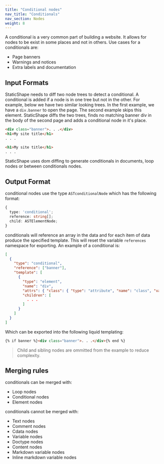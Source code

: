 ```yaml
---
title: "Conditional nodes"
nav_title: "Conditionals"
nav_section: Nodes
weight: 8
---
```


A conditional is a very common part of building a website. It allows for nodes to be exist in some places and not in others. Use cases for a conditionals are:

- Page banners
- Warnings and notices
- Extra labels and documentation

## Input Formats

StaticShape needs to diff two node trees to detect a conditional. A conditional is added if a node is in one tree but not in the other. For example, below we have two similar looking trees. In the first example, we have a `div.banner` to open the page. The second example skips this element. StaticShape diffs the two trees, finds no matching banner div in the body of the second page and adds a conditional node in it's place.

```html
<div class="banner">. . .</div>
<h1>My site title</h1>
. . .
```

```html
<h1>My site title</h1>
. . .
```

StaticShape uses dom diffing to generate conditionals in documents, loop nodes or between conditionals nodes.

## Output Format

conditional nodes use the type `ASTconditionalNode` which has the following format:

```typescript
{
  type: 'conditional';
  reference: string[];
  child: ASTElementNode;
}
```

conditionals will reference an array in the data and for each item of data produce the specified template. This will reset the variable `references` namespace for exporting. An example of a conditional is:

```json
[
  {
    "type": "conditional",
    "reference": ["banner"],
    "template": [
      {
        "type": "element",
        "name": "div",
        "attrs": { "class": { "type": "attribute", "name": "class", "value": "banner" } },
        "children": [
          . . .
        ]
      }
    ]
  }
]
```

Which can be exported into the following liquid templating:

```html
{% if banner %}<div class="banner">. . .</div>{% end %}
```

> Child and sibling nodes are ommitted from the example to reduce complexity.

## Merging rules

conditionals can be merged with:

- Loop nodes
- Conditional nodes
- Element nodes

conditionals cannot be merged with:

- Text nodes
- Comment nodes
- Cdata nodes
- Variable nodes
- Doctype nodes
- Content nodes
- Markdown variable nodes
- Inline markdown variable nodes
